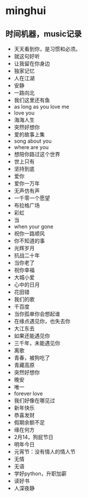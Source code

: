# minghui
## 时间机器，music记录
 - 天天看到你，是习惯和必须。
 - 就这句好听
 - 让我留在你身边
 - 独家记忆
 - 人在江湖
 - 安静
 - 一路向北
 - 我们这里还有鱼
 - as long as you love me
 - love you
 - 海海人生
 - 突然好想你
 - 爱的故事上集
 - song about you
 - where are you
 - 想陪你路过这个世界
 - 世上只有
 - 坚持到底
 - 爱你
 - 爱你一万年
 - 无声仿有声
 - 一千零一个愿望
 - 布拉格广场
 - 彩虹
 - 当
 - when your gone
 - 祝你一路顺风
 - 你不知道的事
 - 光辉岁月
 - 抗战二十年 
 - 当你老了
 - 祝你幸福
 - 大城小爱
 - 心中的日月
 - 花田错
 - 我们的歌
 - 千百度
 - 当你孤单你会想起谁
 - 在缘点遇见你，也失去你
 - 大江东去
 - 如果还能遇见你
 - 三千年，未能遇见你
 - 离歌
 - 青春，被狗吃了
 - 青藏高原
 - 突然好想你
 - 晚安
 - 唯一
 - forever love
 - 我们好像在哪见过
 - 新年快乐
 - 恭喜发财
 - 假期余额不足
 - 缘在何方
 - 2月14，狗屁节日
 - 明年今日
 - 元宵节：没有情人的情人节
 - 无情
 - 无语
 - 学好python，升职加薪
 - 读好书
 - 人深夜静
